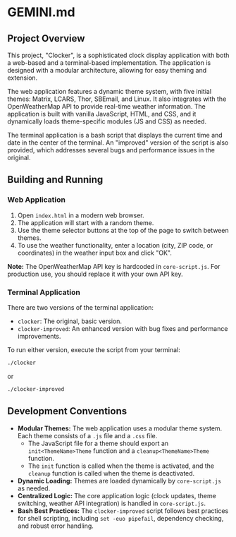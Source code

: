 # GEMINI.md

## Project Overview

This project, "Clocker", is a sophisticated clock display application with both a web-based and a terminal-based implementation. The application is designed with a modular architecture, allowing for easy theming and extension.

The web application features a dynamic theme system, with five initial themes: Matrix, LCARS, Thor, SBEmail, and Linux. It also integrates with the OpenWeatherMap API to provide real-time weather information. The application is built with vanilla JavaScript, HTML, and CSS, and it dynamically loads theme-specific modules (JS and CSS) as needed.

The terminal application is a bash script that displays the current time and date in the center of the terminal. An "improved" version of the script is also provided, which addresses several bugs and performance issues in the original.

## Building and Running

### Web Application

1.  Open `index.html` in a modern web browser.
2.  The application will start with a random theme.
3.  Use the theme selector buttons at the top of the page to switch between themes.
4.  To use the weather functionality, enter a location (city, ZIP code, or coordinates) in the weather input box and click "OK".

**Note:** The OpenWeatherMap API key is hardcoded in `core-script.js`. For production use, you should replace it with your own API key.

### Terminal Application

There are two versions of the terminal application:

*   `clocker`: The original, basic version.
*   `clocker-improved`: An enhanced version with bug fixes and performance improvements.

To run either version, execute the script from your terminal:

```bash
./clocker
```

or

```bash
./clocker-improved
```

## Development Conventions

*   **Modular Themes:** The web application uses a modular theme system. Each theme consists of a `.js` file and a `.css` file.
    *   The JavaScript file for a theme should export an `init<ThemeName>Theme` function and a `cleanup<ThemeName>Theme` function.
    *   The `init` function is called when the theme is activated, and the `cleanup` function is called when the theme is deactivated.
*   **Dynamic Loading:** Themes are loaded dynamically by `core-script.js` as needed.
*   **Centralized Logic:** The core application logic (clock updates, theme switching, weather API integration) is handled in `core-script.js`.
*   **Bash Best Practices:** The `clocker-improved` script follows best practices for shell scripting, including `set -euo pipefail`, dependency checking, and robust error handling.
